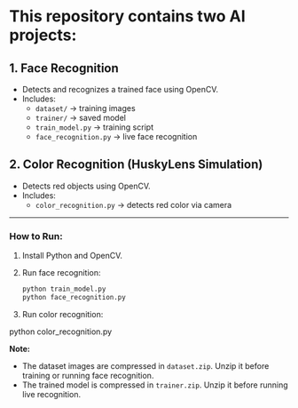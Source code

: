 # This repository contains two AI projects:

## 1. Face Recognition
- Detects and recognizes a trained face using OpenCV.
- Includes:
  - `dataset/` → training images
  - `trainer/` → saved model
  - `train_model.py` → training script
  - `face_recognition.py` → live face recognition

## 2. Color Recognition (HuskyLens Simulation)
- Detects red objects using OpenCV.
- Includes:
  - `color_recognition.py` → detects red color via camera

---

###  How to Run:

1. Install Python and OpenCV.

2. Run face recognition:
   ```bash
   python train_model.py
   python face_recognition.py
   
3. Run color recognition:
   
python color_recognition.py

**Note:**  
- The dataset images are compressed in `dataset.zip`. Unzip it before training or running face recognition.  
- The trained model is compressed in `trainer.zip`. Unzip it before running live recognition.
